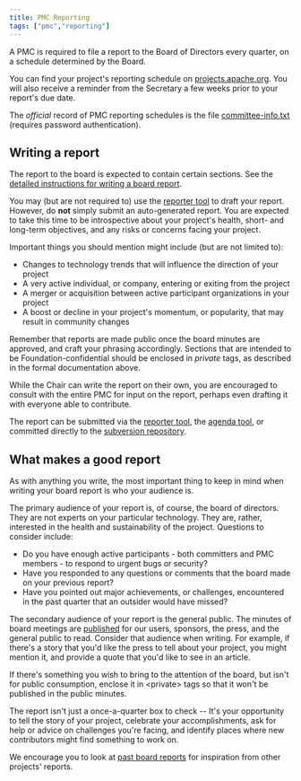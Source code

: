 ```yaml
---
title: PMC Reporting
tags: ["pmc","reporting"]
---
```


A PMC is required to file a report to the Board of Directors every
quarter, on a schedule determined by the Board.

You can find your project's reporting schedule on
[projects.apache.org](https://projects.apache.org/committees.html). You
will also receive a reminder from the Secretary a few weeks prior to
your report's due date.

The *official* record of PMC reporting schedules is the file
[committee-info.txt](https://svn.apache.org/repos/private/committers/board/committee-info.txt)
(requires password authentication).

## Writing a report

The report to the board is expected to contain certain sections. See the
[detailed instructions for writing a board
report](https://www.apache.org/foundation/board/reporting).

You may (but are not required to) use the [reporter
tool](https://reporter.apache.org) to draft your report. However, do
**not** simply submit an auto-generated report. You are expected to take
this time to be introspective about your project's health, short- and
long-term objectives, and any risks or concerns facing your project.

Important things you should mention might include (but are not limited to):

* Changes to technology trends that will influence the direction of your
  project
* A very active individual, or company, entering or exiting from the project
* A merger or acquisition between active participant organizations in
  your project
* A boost or decline in your project's momentum, or popularity, that may 
  result in community changes

Remember that reports are made public once the board minutes are
approved, and craft your phrasing accordingly. Sections that are
intended to be Foundation-confidential should be enclosed in *private*
tags, as described in the formal documentation above.

While the Chair can write the report on their own, you are encouraged to
consult with the entire PMC for input on the report, perhaps even
drafting it with everyone able to contribute.

The report can be submitted via the [reporter
tool](https://reporter.apache.org), the [agenda
tool](https://whimsy.apache.org/board/agenda), or committed directly to
the [subversion
repository](https://svn.apache.org/repos/private/foundation/board).

## What makes a good report

As with anything you write, the most important thing to keep in mind
when writing your board report is who your audience is.

The primary audience of your report is, of course, the board of
directors. They are not experts on your particular technology. They are,
rather, interested in the health and sustainability of the project.
Questions to consider include:

* Do you have enough active participants - both committers and PMC members -
  to respond to urgent bugs or security?
* Have you responded to any questions or comments that the board made on
  your previous report?
* Have you pointed out major achievements, or challenges, encountered in
  the past quarter that an outsider would have missed?

The secondary audience of your report is the general public. The minutes
of board meetings are
[published](https://apache.org/foundation/board/calendar.html) for our users,
sponsors, the press, and the general public to read. Consider that
audience when writing. For example, if there's a story that you'd like
the press to tell about your project, you might mention it, and provide
a quote that you'd like to see in an article.

If there's something you wish to bring to the attention of the board,
but isn't for public consumption, enclose it in &lt;private&gt; tags so
that it won't be published in the public minutes.

The report isn't just a once-a-quarter box to check -- It's your 
opportunity to tell the story of your project,
celebrate your accomplishments, ask for help or advice on challenges
you're facing, and identify places where new contributors might find
something to work on.

We encourage you to look at [past board
reports](https://apache.org/foundation/board/calendar.html) for inspiration from
other projects' reports. 

